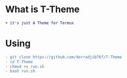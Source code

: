 # What is T-Theme 
```diff
+ it's just A Theme for Termux 
```
# Using
```diff
- git clone https://github.com/derradjib76f/T-Theme
- cd T-Theme
- chmod +x run.sh
- bash run.sh
```
